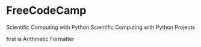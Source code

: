 # FreeCodeCamp
Scientific Computing with Python Scientific Computing with Python Projects

first is Arithmetic Formatter
